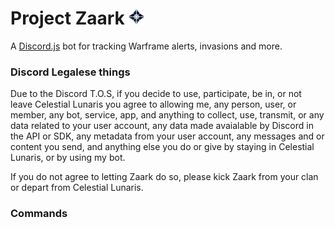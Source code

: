 # Project Zaark <img src="src/resources/zaark-vector.png" height="25" width="25" alt="Zaark Avatar"/>

A [Discord.js](http://discord.js.org) bot for tracking Warframe alerts, invasions and more.

### Discord Legalese things

Due to the Discord T.O.S, if you decide to use, participate, be in, or not leave Celestial Lunaris you agree to allowing me, any person, user, or member, any bot, service, app, and anything to collect, use, transmit, or any data related to your user account, any data made avaialable by Discord in the API or SDK, any metadata from your user account, any messages and or content you send, and anything else you do or give by staying in Celestial Lunaris, or by using my bot.

If you do not agree to letting Zaark do so, please kick Zaark from your clan or depart from Celestial Lunaris.

### Commands

